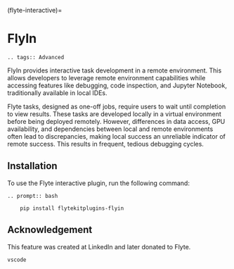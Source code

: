 (flyte-interactive)=

# FlyIn

```{eval-rst}
.. tags:: Advanced
```


FlyIn provides interactive task development in a remote environment. This allows developers to leverage remote environment capabilities while accessing features like debugging, code inspection, and Jupyter Notebook, traditionally available in local IDEs.


Flyte tasks, designed as one-off jobs, require users to wait until completion to view results. These tasks are developed locally in a virtual environment before being deployed remotely. However, differences in data access, GPU availability, and dependencies between local and remote environments often lead to discrepancies, making local success an unreliable indicator of remote success. This results in frequent, tedious debugging cycles.



## Installation

To use the Flyte interactive plugin, run the following command:

```{eval-rst}
.. prompt:: bash

    pip install flytekitplugins-flyin
```


## Acknowledgement

This feature was created at LinkedIn and later donated to Flyte.

```{auto-examples-toc}
vscode
```

